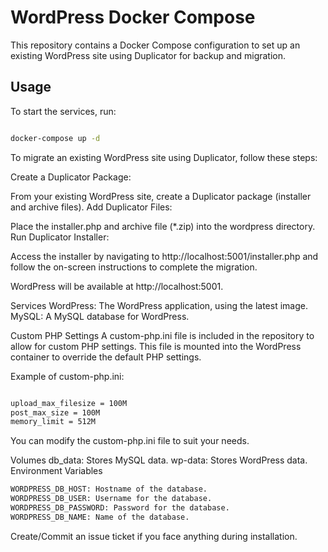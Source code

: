 # WordPress Docker Compose

This repository contains a Docker Compose configuration to set up an existing WordPress site using Duplicator for backup and migration.

## Usage

To start the services, run:

```sh

docker-compose up -d
```
To migrate an existing WordPress site using Duplicator, follow these steps:

Create a Duplicator Package:

From your existing WordPress site, create a Duplicator package (installer and archive files).
Add Duplicator Files:

Place the installer.php and archive file (*.zip) into the wordpress directory.
Run Duplicator Installer:

Access the installer by navigating to http://localhost:5001/installer.php and follow the on-screen instructions to complete the migration.

WordPress will be available at http://localhost:5001.

Services
WordPress: The WordPress application, using the latest image.
MySQL: A MySQL database for WordPress.

Custom PHP Settings
A custom-php.ini file is included in the repository to allow for custom PHP settings. This file is mounted into the WordPress container to override the default PHP settings.

Example of custom-php.ini:
```sh

upload_max_filesize = 100M
post_max_size = 100M
memory_limit = 512M
```
You can modify the custom-php.ini file to suit your needs.


Volumes
db_data: Stores MySQL data.
wp-data: Stores WordPress data.
Environment Variables
```sh
WORDPRESS_DB_HOST: Hostname of the database.
WORDPRESS_DB_USER: Username for the database.
WORDPRESS_DB_PASSWORD: Password for the database.
WORDPRESS_DB_NAME: Name of the database.
```

Create/Commit an issue ticket if you face anything during installation.


